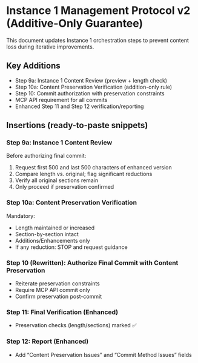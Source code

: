 # Instance 1 Management Protocol v2 (Additive-Only Guarantee)

This document updates Instance 1 orchestration steps to prevent content loss during iterative improvements.

## Key Additions
- Step 9a: Instance 1 Content Review (preview + length check)
- Step 10a: Content Preservation Verification (addition-only rule)
- Step 10: Commit authorization with preservation constraints
- MCP API requirement for all commits
- Enhanced Step 11 and Step 12 verification/reporting

## Insertions (ready-to-paste snippets)

### Step 9a: Instance 1 Content Review
Before authorizing final commit:
1. Request first 500 and last 500 characters of enhanced version
2. Compare length vs. original; flag significant reductions
3. Verify all original sections remain
4. Only proceed if preservation confirmed

### Step 10a: Content Preservation Verification
Mandatory:
- Length maintained or increased
- Section-by-section intact
- Additions/Enhancements only
- If any reduction: STOP and request guidance

### Step 10 (Rewritten): Authorize Final Commit with Content Preservation
- Reiterate preservation constraints
- Require MCP API commit only
- Confirm preservation post-commit

### Step 11: Final Verification (Enhanced)
- Preservation checks (length/sections) marked ✅

### Step 12: Report (Enhanced)
- Add “Content Preservation Issues” and “Commit Method Issues” fields
